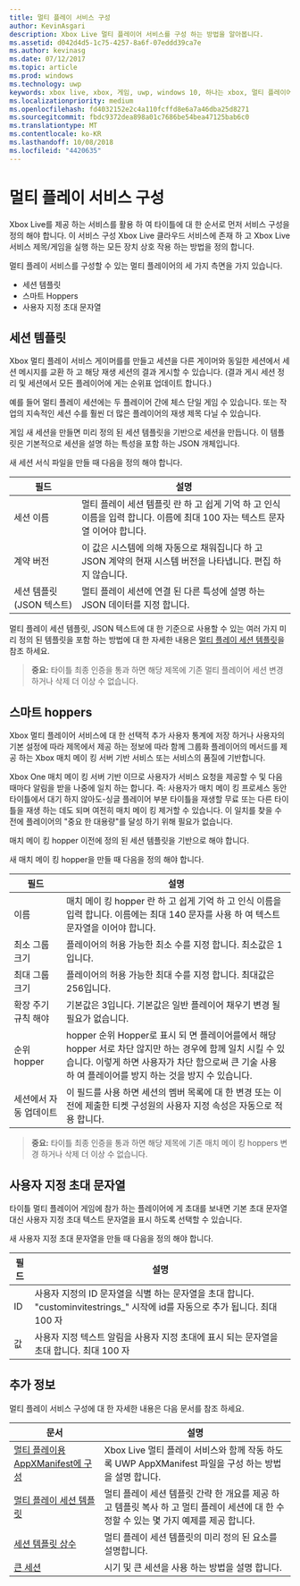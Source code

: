 ```yaml
---
title: 멀티 플레이 서비스 구성
author: KevinAsgari
description: Xbox Live 멀티 플레이어 서비스를 구성 하는 방법을 알아봅니다.
ms.assetid: d042d4d5-1c75-4257-8a6f-07eddd39ca7e
ms.author: kevinasg
ms.date: 07/12/2017
ms.topic: article
ms.prod: windows
ms.technology: uwp
keywords: xbox live, xbox, 게임, uwp, windows 10, 하나는 xbox, 멀티 플레이어, 서비스 구성, 세션 템플릿, 사용자 지정 초대 문자열, 스마트 hopper
ms.localizationpriority: medium
ms.openlocfilehash: fd4032152e2c4a110fcffd8e6a7a46dba25d8271
ms.sourcegitcommit: fbdc9372dea898a01c7686be54bea47125bab6c0
ms.translationtype: MT
ms.contentlocale: ko-KR
ms.lasthandoff: 10/08/2018
ms.locfileid: "4420635"
---
```

# <a name="multiplayer-service-configuration"></a>멀티 플레이 서비스 구성
Xbox Live를 제공 하는 서비스를 활용 하 여 타이틀에 대 한 순서로 먼저 서비스 구성을 정의 해야 합니다. 이 서비스 구성 Xbox Live 클라우드 서비스에 존재 하 고 Xbox Live 서비스 제목/게임을 실행 하는 모든 장치 상호 작용 하는 방법을 정의 합니다.

멀티 플레이 서비스를 구성할 수 있는 멀티 플레이어의 세 가지 측면을 가지 있습니다.
* 세션 템플릿
* 스마트 Hoppers
* 사용자 지정 초대 문자열

## <a name="session-templates"></a>세션 템플릿
Xbox 멀티 플레이 서비스 게이머를를 만들고 세션을 다른 게이머와 동일한 세션에서 세션 메시지를 교환 하 고 해당 재생 세션의 결과 게시할 수 있습니다. (결과 게시 세션 정리 및 세션에서 모든 플레이어에 게는 순위표 업데이트 합니다.)

예를 들어 멀티 플레이 세션에는 두 플레이어 간에 체스 단일 게임 수 있습니다. 또는 작업의 지속적인 세션 수를 훨씬 더 많은 플레이어의 재생 제목 다닐 수 있습니다.

게임 새 세션을 만들면 미리 정의 된 세션 템플릿을 기반으로 세션을 만듭니다. 이 템플릿은 기본적으로 세션을 설명 하는 특성을 포함 하는 JSON 개체입니다.

새 세션 서식 파일을 만들 때 다음을 정의 해야 합니다.

| 필드 | 설명 |
| --- | --- |
| 세션 이름 | 멀티 플레이 세션 템플릿 란 하 고 쉽게 기억 하 고 인식 이름을 입력 합니다. 이름에 최대 100 자는 텍스트 문자열 이어야 합니다. |
| 계약 버전 | 이 값은 시스템에 의해 자동으로 채워집니다 하 고 JSON 계약의 현재 시스템 버전을 나타냅니다. 편집 하지 않습니다. |
| 세션 템플릿 (JSON 텍스트) | 멀티 플레이 세션에 연결 된 다른 특성에 설명 하는 JSON 데이터를 지정 합니다. |

멀티 플레이 세션 템플릿, JSON 텍스트에 대 한 기준으로 사용할 수 있는 여러 가지 미리 정의 된 템플릿을 포함 하는 방법에 대 한 자세한 내용은 [멀티 플레이 세션 템플릿](session-templates.md)을 참조 하세요.

> **중요:** 타이틀 최종 인증을 통과 하면 해당 제목에 기존 멀티 플레이어 세션 변경 하거나 삭제 더 이상 수 없습니다.

## <a name="smartmatch-hoppers"></a>스마트 hoppers

Xbox 멀티 플레이어 서비스에 대 한 선택적 추가 사용자 통계에 저장 하거나 사용자의 기본 설정에 따라 제목에서 제공 하는 정보에 따라 함께 그룹화 플레이어의 메서드를 제공 하는 Xbox 매치 메이 킹 서버 기반 서비스 또는 서비스의 품질에 기반합니다.

Xbox One 매치 메이 킹 서버 기반 이므로 사용자가 서비스 요청을 제공할 수 및 다음 때마다 알림을 받을 나중에 일치 하는 합니다. 즉: 사용자가 매치 메이 킹 프로세스 동안 타이틀에서 대기 하지 않아도-싱글 플레이어 부분 타이틀을 재생할 무료 또는 다른 타이틀을 재생 하는 데도 되며 여전히 매치 메이 킹 제거할 수 있습니다. 이 일치를 찾을 수 전에 플레이어의 "중요 한 대용량"를 달성 하기 위해 필요가 없습니다.

매치 메이 킹 hopper 이전에 정의 된 세션 템플릿을 기반으로 해야 합니다.

새 매치 메이 킹 hopper을 만들 때 다음을 정의 해야 합니다.

| 필드 | 설명 |
|---|---|
|이름| 매치 메이 킹 hopper 란 하 고 쉽게 기억 하 고 인식 이름을 입력 합니다. 이름에는 최대 140 문자를 사용 하 여 텍스트 문자열을 이어야 합니다. |
| 최소 그룹 크기 | 플레이어의 허용 가능한 최소 수를 지정 합니다. 최소값은 1입니다. |
| 최대 그룹 크기 | 플레이어의 허용 가능한 최대 수를 지정 합니다. 최대값은 256입니다. |
| 확장 주기 규칙 해야 | 기본값은 3입니다. 기본값은 일반 플레이어 채우기 변경 될 필요가 없습니다. |
| 순위 hopper | hopper 순위 Hopper로 표시 되 면 플레이어를에서 해당 hopper 서로 차단 않지만 하는 경우에 함께 일치 시킬 수 있습니다. 이렇게 하면 사용자가 차단 함으로써 큰 기술 사용 하 여 플레이어를 방지 하는 것을 방지 수 있습니다. |
| 세션에서 자동 업데이트 | 이 필드를 사용 하면 세션의 멤버 목록에 대 한 변경 또는 이전에 제출한 티켓 구성원의 사용자 지정 속성은 자동으로 적용 합니다. |

> **중요:** 타이틀 최종 인증을 통과 하면 해당 제목에 기존 매치 메이 킹 hoppers 변경 하거나 삭제 더 이상 수 없습니다.

## <a name="custom-invite-strings"></a>사용자 지정 초대 문자열
타이틀 멀티 플레이어 게임에 참가 하는 플레이어에 게 초대를 보내면 기본 초대 문자열 대신 사용자 지정 초대 텍스트 문자열을 표시 하도록 선택할 수 있습니다.

새 사용자 지정 초대 문자열을 만들 때 다음을 정의 해야 합니다.

| 필드 | 설명 |
|---|---|
| ID | 사용자 지정의 ID 문자열을 식별 하는 문자열을 초대 합니다. "custominvitestrings_" 시작에 id를 자동으로 추가 됩니다. 최대 100 자 |
| 값 | 사용자 지정 텍스트 알림을 사용자 지정 초대에 표시 되는 문자열을 초대 합니다. 최대 100 자 |

## <a name="additional-information"></a>추가 정보

멀티 플레이 서비스 구성에 대 한 자세한 내용은 다음 문서를 참조 하세요.

**문서** | **설명**
--- | ---
[멀티 플레이용 AppXManifest에 구성](configure-your-appxmanifest-for-multiplayer.md) | Xbox Live 멀티 플레이 서비스와 함께 작동 하도록 UWP AppXManifest 파일을 구성 하는 방법을 설명 합니다.
[멀티 플레이 세션 템플릿](session-templates.md) | 멀티 플레이 세션 템플릿 간략 한 개요를 제공 하 고 템플릿 복사 하 고 멀티 플레이 세션에 대 한 수정할 수 있는 몇 가지 예제를 제공 합니다.
[세션 템플릿 상수](session-template-constants.md) | 멀티 플레이 세션 템플릿의 미리 정의 된 요소를 설명합니다.
[큰 세션](large-sessions.md) | 시기 및 큰 세션을 사용 하는 방법을 설명 합니다.
